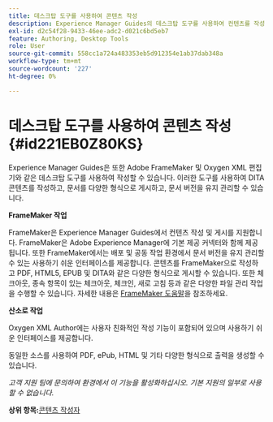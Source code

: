 ```yaml
---
title: 데스크탑 도구를 사용하여 콘텐츠 작성
description: Experience Manager Guides의 데스크탑 도구를 사용하여 컨텐츠를 작성합니다. Adobe FrameMaker 및 Oxygen XML Editor를 사용하여 DITA 콘텐츠를 작성 및 게시하는 방법에 대해 알아봅니다.
exl-id: d2c54f28-9433-46ee-adc2-d021c6bd5eb7
feature: Authoring, Desktop Tools
role: User
source-git-commit: 558cc1a724a483353eb5d912354e1ab37dab348a
workflow-type: tm+mt
source-wordcount: '227'
ht-degree: 0%

---
```


# 데스크탑 도구를 사용하여 콘텐츠 작성 {#id221EB0Z80KS}

Experience Manager Guides은 또한 Adobe FrameMaker 및 Oxygen XML 편집기와 같은 데스크탑 도구를 사용하여 작성할 수 있습니다. 이러한 도구를 사용하여 DITA 콘텐츠를 작성하고, 문서를 다양한 형식으로 게시하고, 문서 버전을 유지 관리할 수 있습니다.

**FrameMaker 작업**

FrameMaker은 Experience Manager Guides에서 컨텐츠 작성 및 게시를 지원합니다. FrameMaker은 Adobe Experience Manager에 기본 제공 커넥터와 함께 제공됩니다. 또한 FrameMaker에서는 배포 및 공동 작업 환경에서 문서 버전을 유지 관리할 수 있는 사용하기 쉬운 인터페이스를 제공합니다. 콘텐츠를 FrameMaker으로 작성하고 PDF, HTML5, EPUB 및 DITA와 같은 다양한 형식으로 게시할 수 있습니다. 또한 체크아웃, 종속 항목이 있는 체크아웃, 체크인, 새로 고침 등과 같은 다양한 파일 관리 작업을 수행할 수 있습니다. 자세한 내용은 [FrameMaker 도움말](https://help.adobe.com/en_US/framemaker/using/index.html)을 참조하세요.

**산소로 작업**

Oxygen XML Author에는 사용자 친화적인 작성 기능이 포함되어 있으며 사용하기 쉬운 인터페이스를 제공합니다.

동일한 소스를 사용하여 PDF, ePub, HTML 및 기타 다양한 형식으로 출력을 생성할 수 있습니다.

*고객 지원 팀에 문의하여 환경에서 이 기능을 활성화하십시오. 기본 지원의 일부로 사용할 수 없습니다.*

**상위 항목:**&#x200B;[&#x200B;콘텐츠 작성자](authoring-content.md)
